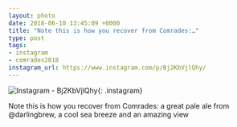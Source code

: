 ```yaml
---
layout: photo
date: 2018-06-10 13:45:09 +0000
title: "Note this is how you recover from Comrades:…"
type: post
tags:
- instagram
- comrades2018
instagram_url: https://www.instagram.com/p/Bj2KbVjlQhy/
---
```


![Instagram - Bj2KbVjlQhy](https://gonefora.run/img/Bj2KbVjlQhy.jpg){: .instagram}

Note this is how you recover from Comrades: a great pale ale from @darlingbrew, a cool sea breeze and an amazing view  
